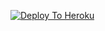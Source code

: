[![Deploy To Heroku](https://www.herokucdn.com/deploy/button.svg)](https://heroku.com/deploy?template=https://github.com/Gunnugupta/Txt-to-video-bot) 
